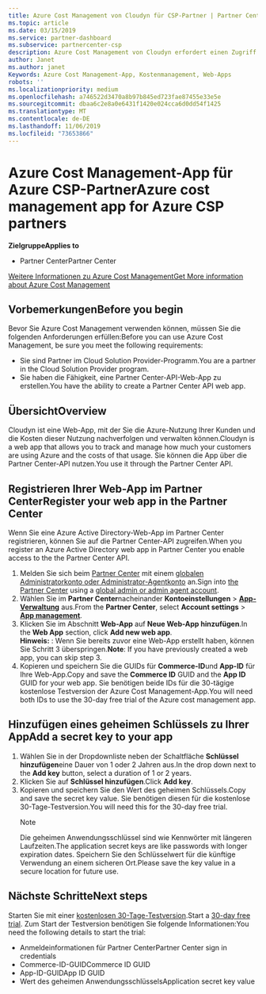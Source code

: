 ```yaml
---
title: Azure Cost Management von Cloudyn für CSP-Partner | Partner Center
ms.topic: article
ms.date: 03/15/2019
ms.service: partner-dashboard
ms.subservice: partnercenter-csp
description: Azure Cost Management von Cloudyn erfordert einen Zugriff über die Partner Center-API.
author: Janet
ms.author: janet
Keywords: Azure Cost Management-App, Kostenmanagement, Web-Apps
robots: ''
ms.localizationpriority: medium
ms.openlocfilehash: a746522d3470a8b97b845ed723fae87455e33e5e
ms.sourcegitcommit: dbaa6c2e8a0e6431f1420e024cca6d0dd54f1425
ms.translationtype: MT
ms.contentlocale: de-DE
ms.lasthandoff: 11/06/2019
ms.locfileid: "73653866"
---
```

# <a name="azure-cost-management-app-for-azure-csp-partners"></a><span data-ttu-id="c0343-104">Azure Cost Management-App für Azure CSP-Partner</span><span class="sxs-lookup"><span data-stu-id="c0343-104">Azure cost management app for Azure CSP partners</span></span>  

<span data-ttu-id="c0343-105">**Zielgruppe**</span><span class="sxs-lookup"><span data-stu-id="c0343-105">**Applies to**</span></span>

-  <span data-ttu-id="c0343-106">Partner Center</span><span class="sxs-lookup"><span data-stu-id="c0343-106">Partner Center</span></span>

[<span data-ttu-id="c0343-107">Weitere Informationen zu Azure Cost Management</span><span class="sxs-lookup"><span data-stu-id="c0343-107">Get More information about Azure Cost Management</span></span>](https://go.microsoft.com/fwlink/p/?linkid=857893)

## <a name="before-you-begin"></a><span data-ttu-id="c0343-108">Vorbemerkungen</span><span class="sxs-lookup"><span data-stu-id="c0343-108">Before you begin</span></span>
<span data-ttu-id="c0343-109">Bevor Sie Azure Cost Management verwenden können, müssen Sie die folgenden Anforderungen erfüllen:</span><span class="sxs-lookup"><span data-stu-id="c0343-109">Before you can use Azure Cost Management, be sure you meet the following requirements:</span></span>

- <span data-ttu-id="c0343-110">Sie sind Partner im Cloud Solution Provider-Programm.</span><span class="sxs-lookup"><span data-stu-id="c0343-110">You are a partner in the Cloud Solution Provider program.</span></span>
- <span data-ttu-id="c0343-111">Sie haben die Fähigkeit, eine Partner Center-API-Web-App zu erstellen.</span><span class="sxs-lookup"><span data-stu-id="c0343-111">You have the ability to create a Partner Center API web app.</span></span>

## <a name="overview"></a><span data-ttu-id="c0343-112">Übersicht</span><span class="sxs-lookup"><span data-stu-id="c0343-112">Overview</span></span>

<span data-ttu-id="c0343-113">Cloudyn ist eine Web-App, mit der Sie die Azure-Nutzung Ihrer Kunden und die Kosten dieser Nutzung nachverfolgen und verwalten können.</span><span class="sxs-lookup"><span data-stu-id="c0343-113">Cloudyn is a web app that allows you to track and manage how much your customers are using Azure and the costs of that usage.</span></span> <span data-ttu-id="c0343-114">Sie können die App über die Partner Center-API nutzen.</span><span class="sxs-lookup"><span data-stu-id="c0343-114">You use it through the Partner Center API.</span></span>

## <a name="register-your-web-app-in-the-partner-center"></a><span data-ttu-id="c0343-115">Registrieren Ihrer Web-App im Partner Center</span><span class="sxs-lookup"><span data-stu-id="c0343-115">Register your web app in the Partner Center</span></span>
<span data-ttu-id="c0343-116">Wenn Sie eine Azure Active Directory-Web-App im Partner Center registrieren, können Sie auf die Partner Center-API zugreifen.</span><span class="sxs-lookup"><span data-stu-id="c0343-116">When you register an Azure Active Directory web app in Partner Center you enable access to the the Partner Center API.</span></span> 
1.  <span data-ttu-id="c0343-117">Melden Sie sich beim [Partner Center](https://partnercenter.microsoft.com/pcv/dashboard/overview) mit einem [globalen Administratorkonto oder Administrator-Agentkonto](create-user-accounts-and-set-permissions.md) an.</span><span class="sxs-lookup"><span data-stu-id="c0343-117">Sign into [the Partner Center](https://partnercenter.microsoft.com/pcv/dashboard/overview) using a [global admin or admin agent account](create-user-accounts-and-set-permissions.md).</span></span>
2.  <span data-ttu-id="c0343-118">Wählen Sie im **Partner Center**nacheinander **Kontoeinstellungen** &gt; **[App-Verwaltung](https://partnercenter.microsoft.com/pcv/apiintegration/appmanagement)** aus.</span><span class="sxs-lookup"><span data-stu-id="c0343-118">From the **Partner Center**, select **Account settings** &gt; **[App management](https://partnercenter.microsoft.com/pcv/apiintegration/appmanagement)**.</span></span>
3.  <span data-ttu-id="c0343-119">Klicken Sie im Abschnitt **Web-App** auf **Neue Web-App hinzufügen**.</span><span class="sxs-lookup"><span data-stu-id="c0343-119">In the **Web App** section, click **Add new web app**.</span></span>
<br> <span data-ttu-id="c0343-120">**Hinweis:** : Wenn Sie bereits zuvor eine Web-App erstellt haben, können Sie Schritt 3 überspringen.</span><span class="sxs-lookup"><span data-stu-id="c0343-120">**Note**: If you have previously created a web app, you can skip step 3.</span></span>
4.  <span data-ttu-id="c0343-121">Kopieren und speichern Sie die GUIDs für **Commerce-ID**und **App-ID** für Ihre Web-App.</span><span class="sxs-lookup"><span data-stu-id="c0343-121">Copy and save the **Commerce ID** GUID and the **App ID** GUID for your web app.</span></span> <span data-ttu-id="c0343-122">Sie benötigen beide IDs für die 30-tägige kostenlose Testversion der Azure Cost Management-App.</span><span class="sxs-lookup"><span data-stu-id="c0343-122">You will need both IDs to use the 30-day free trial of the Azure cost management app.</span></span>

## <a name="add-a-secret-key-to-your-app"></a><span data-ttu-id="c0343-123">Hinzufügen eines geheimen Schlüssels zu Ihrer App</span><span class="sxs-lookup"><span data-stu-id="c0343-123">Add a secret key to your app</span></span>
1. <span data-ttu-id="c0343-124">Wählen Sie in der Dropdownliste neben der Schaltfläche **Schlüssel hinzufügen**eine Dauer von 1 oder 2 Jahren aus.</span><span class="sxs-lookup"><span data-stu-id="c0343-124">In the drop down next to the **Add key** button, select a duration of 1 or 2 years.</span></span>
2. <span data-ttu-id="c0343-125">Klicken Sie auf **Schlüssel hinzufügen**.</span><span class="sxs-lookup"><span data-stu-id="c0343-125">Click **Add key**.</span></span> 
3. <span data-ttu-id="c0343-126">Kopieren und speichern Sie den Wert des geheimen Schlüssels.</span><span class="sxs-lookup"><span data-stu-id="c0343-126">Copy and save the secret key value.</span></span> <span data-ttu-id="c0343-127">Sie benötigen diesen für die kostenlose 30-Tage-Testversion.</span><span class="sxs-lookup"><span data-stu-id="c0343-127">You will need this for the 30-day free trial.</span></span><br>
   > [!NOTE]  
   > <span data-ttu-id="c0343-128">Die geheimen Anwendungsschlüssel sind wie Kennwörter mit längeren Laufzeiten.</span><span class="sxs-lookup"><span data-stu-id="c0343-128">The application secret keys are like passwords with longer expiration dates.</span></span> <span data-ttu-id="c0343-129">Speichern Sie den Schlüsselwert für die künftige Verwendung an einem sicheren Ort.</span><span class="sxs-lookup"><span data-stu-id="c0343-129">Please save the key value in a secure location for future use.</span></span>

## <a name="next-steps"></a><span data-ttu-id="c0343-130">Nächste Schritte</span><span class="sxs-lookup"><span data-stu-id="c0343-130">Next steps</span></span>
<span data-ttu-id="c0343-131">Starten Sie mit einer [kostenlosen 30-Tage-Testversion](https://go.microsoft.com/fwlink/?linkid=857895).</span><span class="sxs-lookup"><span data-stu-id="c0343-131">Start a [30-day free trial](https://go.microsoft.com/fwlink/?linkid=857895).</span></span>
<span data-ttu-id="c0343-132">Zum Start der Testversion benötigen Sie folgende Informationen:</span><span class="sxs-lookup"><span data-stu-id="c0343-132">You need the following details to start the trial:</span></span>
- <span data-ttu-id="c0343-133">Anmeldeinformationen für Partner Center</span><span class="sxs-lookup"><span data-stu-id="c0343-133">Partner Center sign in credentials</span></span>
- <span data-ttu-id="c0343-134">Commerce-ID-GUID</span><span class="sxs-lookup"><span data-stu-id="c0343-134">Commerce ID GUID</span></span>
- <span data-ttu-id="c0343-135">App-ID-GUID</span><span class="sxs-lookup"><span data-stu-id="c0343-135">App ID GUID</span></span>
- <span data-ttu-id="c0343-136">Wert des geheimen Anwendungsschlüssels</span><span class="sxs-lookup"><span data-stu-id="c0343-136">Application secret key value</span></span>
